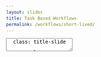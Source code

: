 ```yaml
---
layout: slides
title: Task Based Workflows
permalink: /workflows/short-lived/
---
```


<textarea id="source">
  class: title-slide

  <span class="mega-octicon octicon-mark-github"></span>
  <h1>Task Based GitHub Workflow</h1>

  <footer>
    <div class="octicon-spacer"><span class="octicon octicon-logo-github"></span><span class="tagline">how people build software</span></div>
  </footer>
  ---
  class: title-top

  # Why Task Based Workflows

  - Map branch to task
  - Short lived branches don't need to be merged
  - Short lived branches allow for experimentation
  - CI on tracking branches provides automated reviews
  - Quick peer reviews
  - History tracked on *master*

  <footer>
    <div class="octicon-spacer"><span class="octicon octicon-logo-github"></span><span class="tagline">how people build software</span></div>
  </footer>
  ---
  class: title-top

  #Setting Up Your Workstation

  ```sh
    > git clone https://github.com/leefaus/notifications && cd notifications
    > git config -l
    > git config -l --local
    remote.origin.url=https://github.com/leefaus/notifications
    remote.origin.fetch=+refs/heads/*:refs/remotes/origin/*
    branch.master.remote=origin
    branch.master.merge=refs/heads/master

    > git config --global user.name "Lee Faus"
    > git config --global user.email "leefaus@me.com"
    > git config --local user.email "leefaus@github.com"
  ```

  <footer>
    <div class="octicon-spacer"><span class="octicon octicon-logo-github"></span><span class="tagline">how people build software</span></div>
  </footer>
  ---
  class: title-top

  # Task-Based Workflow

  <img src="/images/devops-flow.png" class="img-responsive">

  <footer>
    <div class="octicon-spacer"><span class="octicon octicon-logo-github"></span><span class="tagline">how people build software</span></div>
  </footer>
  ---
  class: title-top

  #Creating Branches Locally

  ```sh
    # create a branch off currently checked out branch
    > git branch add-post-to-user
    > git checkout add-post-to-user
    # create a branch off currently checked out branch and checkout
    > git checkout -b add-post-to-user
    # create a branch off currently checked out branch and checkout (contextual ref:)
    > git checkout -b feature/add-post-to-user
  ```

  <footer>
   <div class="octicon-spacer"><span class="octicon octicon-logo-github"></span><span class="tagline">how people build software</span></div>
  </footer>
  ---
  class: title-top

  #Commits

  ```sh
    # create a branch off currently checked out branch and checkout
    > git checkout -b add-post-to-user
    > atom .
    ###
    # make a bunch of edits
    ###

    # Add all new files or you can add them specifically
    > git add -A
    > git add config/routes.rb

    # Commit all changed files or commit them individually
    > git commit -am "added path to routes.rb"
    > git commit config/routes.rb -m "added path to routes.rb"
  ```

  <footer>
    <div class="octicon-spacer"><span class="octicon octicon-logo-github"></span><span class="tagline">how people build software</span></div>
  </footer>
  ---
  class: title-top

  # Pushing Changes to GitHub

  ```sh
    # Push changes recently committed to a tracking branch
    > git push origin add-post-to-user
    # Push changes recently committed to different branch
    > git push origin add-post-to-user:master
    # Sample result                                                        
    Username for 'http://faushouse.vm': chewbacca
    Password for 'http://chewbacca@faushouse.vm':
    Counting objects: 3, done.
    Delta compression using up to 4 threads.
    Compressing objects: 100% (3/3), done.
    Writing objects: 100% (3/3), 313 bytes | 0 bytes/s, done.
    Total 3 (delta 2), reused 0 (delta 0)
    To http://faushouse.vm/republic/calculator
    * [new branch]      add-post-to-user -> add-post-to-user
    ```
  <footer>
    <div class="octicon-spacer"><span class="octicon octicon-logo-github"></span><span class="tagline">how people build software</span></div>
  </footer>
  ---
  class: full-screen

  <img src="/images/pull-request-screenshot.png" class="img-responsive">

  <footer>
    <div class="octicon-spacer"><span class="octicon octicon-logo-github"></span><span class="tagline">how people build software</span></div>
  </footer>
  ---
  class: title-slide

  <span class="mega-octicon octicon-device-desktop"></span>
  <h1>Demo</h1>

  <footer>
    <div class="octicon-spacer"><span class="octicon octicon-logo-github"></span><span class="tagline">how people build software</span></div>
  </footer>
</textarea>
